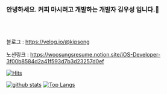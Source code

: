 ### 안녕하세요. 커피 마시려고 개발하는 개발자 김우성 입니다.👋
<br/><br/>

블로그 : https://velog.io/@kipsong

노션링크 : https://woosungsresume.notion.site/iOS-Developer-3f00b8584d2a41f593d7b3d23257d0ef

[![Hits](https://hits.seeyoufarm.com/api/count/incr/badge.svg?url=https%3A%2F%2Fgithub.com%2Fkipsong133)](https://hits.seeyoufarm.com)
<!--
**shinplest/shinplest** is a ✨ _special_ ✨ repository because its `README.md` (this file) appears on your GitHub profile.

Here are some ideas to get you started:

- 🔭 I’m currently working on ...
- 🌱 I’m currently learning ...
- 👯 I’m looking to collaborate on ...
- 🤔 I’m looking for help with ...
- 💬 Ask me about ...
- 📫 How to reach me: ...
- 😄 Pronouns: ...
- ⚡ Fun fact: ...
-->

[![github stats](https://github-readme-stats.vercel.app/api?username=kipsong133&show_icons=true&hide_border=true)](https://github.com/kipsong133)
[![Top Langs](https://github-readme-stats.vercel.app/api/top-langs/?username=kipsong133&layout=compact)](https://github.com/kipsong133)
